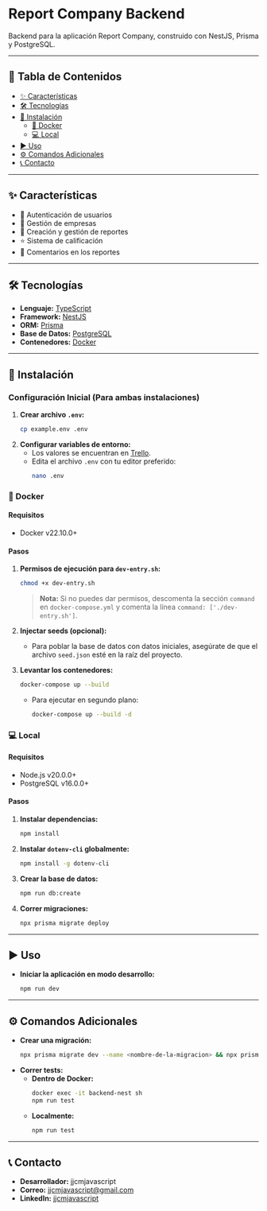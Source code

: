 # Report Company Backend

Backend para la aplicación Report Company, construido con NestJS, Prisma y PostgreSQL.

---

## 📜 Tabla de Contenidos

- [✨ Características](#-características)
- [🛠️ Tecnologías](#️-tecnologías)
- [🚀 Instalación](#-instalación)
  - [🐳 Docker](#-docker)
  - [💻 Local](#-local)
- [▶️ Uso](#️-uso)
- [⚙️ Comandos Adicionales](#️-comandos-adicionales)
- [📞 Contacto](#-contacto)

---

## ✨ Características

- 🔐 Autenticación de usuarios
- 🏢 Gestión de empresas
- 📝 Creación y gestión de reportes
- ⭐ Sistema de calificación
- 💬 Comentarios en los reportes

---

## 🛠️ Tecnologías

- **Lenguaje:** [TypeScript](https://www.typescriptlang.org/)
- **Framework:** [NestJS](https://nestjs.com/)
- **ORM:** [Prisma](https://www.prisma.io/)
- **Base de Datos:** [PostgreSQL](https://www.postgresql.org/)
- **Contenedores:** [Docker](https://www.docker.com/)

---

## 🚀 Instalación

### Configuración Inicial (Para ambas instalaciones)

1.  **Crear archivo `.env`:**
    ```bash
    cp example.env .env
    ```
2.  **Configurar variables de entorno:**
    - Los valores se encuentran en [Trello](https://trello.com/c/qxPbMVZX/8-env-backend).
    - Edita el archivo `.env` con tu editor preferido:
      ```bash
      nano .env
      ```

### 🐳 Docker

#### Requisitos

- Docker v22.10.0+

#### Pasos

1.  **Permisos de ejecución para `dev-entry.sh`:**
    ```bash
    chmod +x dev-entry.sh
    ```
    > **Nota:** Si no puedes dar permisos, descomenta la sección `command` en `docker-compose.yml` y comenta la línea `command: ['./dev-entry.sh']`.

2.  **Injectar seeds (opcional):**
    - Para poblar la base de datos con datos iniciales, asegúrate de que el archivo `seed.json` esté en la raíz del proyecto.

3.  **Levantar los contenedores:**
    ```bash
    docker-compose up --build
    ```
    - Para ejecutar en segundo plano:
      ```bash
      docker-compose up --build -d
      ```

### 💻 Local

#### Requisitos

- Node.js v20.0.0+
- PostgreSQL v16.0.0+

#### Pasos

1.  **Instalar dependencias:**
    ```bash
    npm install
    ```
2.  **Instalar `dotenv-cli` globalmente:**
    ```bash
    npm install -g dotenv-cli
    ```
3.  **Crear la base de datos:**
    ```bash
    npm run db:create
    ```
4.  **Correr migraciones:**
    ```bash
    npx prisma migrate deploy
    ```

---

## ▶️ Uso

- **Iniciar la aplicación en modo desarrollo:**
  ```bash
  npm run dev
  ```

---

## ⚙️ Comandos Adicionales

- **Crear una migración:**
  ```bash
  npx prisma migrate dev --name <nombre-de-la-migracion> && npx prisma generate
  ```
- **Correr tests:**
  - **Dentro de Docker:**
    ```bash
    docker exec -it backend-nest sh
    npm run test
    ```
  - **Localmente:**
    ```bash
    npm run test
    ```

---

## 📞 Contacto

- **Desarrollador:** jjcmjavascript
- **Correo:** jjcmjavascript@gmail.com
- **LinkedIn:** [jjcmjavascript](https://www.linkedin.com/in/jjcmjavascript/)